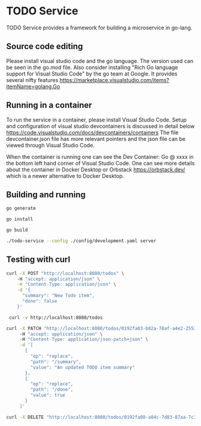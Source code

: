 # TODO Service
TODO Service provides a framework for building a microservice in go-lang. 

## Source code editing
Please install visual studio code and the go language. The version used can be seen in the go.mod file. Also consider installing "Rich Go language support for Visual Studio Code" by the go team at Google. It provides several nifty features
https://marketplace.visualstudio.com/items?itemName=golang.Go


## Running in a container
To run the service in a container, please install Visual Studio Code. Setup and configuration of visual studio devcontainers is discussed in detail below
https://code.visualstudio.com/docs/devcontainers/containers
The file devcontainer.json file has more relevant pointers and the json file can be viewed through Visual Studio Code.

When the container is running one can see the Dev Container: Go @ xxxx in the bottom left hand corner of Visual Studio Code. One can see more details about the container in Docker Desktop or Orbstack https://orbstack.dev/ which is a newer alternative to Docker Desktop.

## Building and running
 ```bash
 go generate
```
 ```bash
 go install
```
 ```bash
 go build
```
 ```bash
 ./todo-service --config ./config/development.yaml server
```

## Testing with curl
 ```bash
 curl -X POST "http://localhost:8080/todos" \           
     -H "accept: application/json" \
     -H "Content-Type: application/json" \
     -d '{
       "summary": "New Todo item",
       "done": false
     }'
```
```bash
 curl -v http://localhost:8080/todos
```
```bash
curl -X PATCH "http://localhost:8080/todos/0192fa03-b02a-78af-a4e2-255326f5d891" \          
     -H "accept: application/json" \                 
     -H "Content-Type: application/json-patch+json" \
     -d '[
       {                 
         "op": "replace",   
         "path": "/summary",                    
         "value": "An updated TODO item summary"
       },
       {                 
         "op": "replace",
         "path": "/done",
         "value": true
       }
     ]'
```
```bash
curl -X DELETE "http://localhost:8080/todos/0192fa08-a84c-7d83-87aa-7c31ec29aacf" -H "accept: application/json"
```
